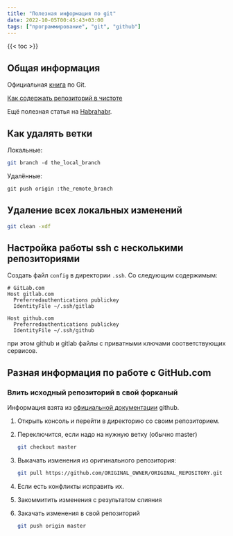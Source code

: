 ```yaml
---
title: "Полезная информация по git"
date: 2022-10-05T00:45:43+03:00
tags: ["программирование", "git", "github"]
---
```


{{< toc >}}

## Общая информация

Официальная [книга](https://git-scm.com/book/ru/v1) по Git.

[Как содержать репозиторий в чистоте](http://railsware.com/blog/2014/08/11/git-housekeeping-tutorial-clean-up-outdated-branches-in-local-and-remote-repositories/)

Ещё полезная статья на [Habrahabr](https://habrahabr.ru/post/336708/).

## Как удалять ветки

Локальные:

```bash
git branch -d the_local_branch
```

Удалённые:

```bash
git push origin :the_remote_branch
```

## Удаление всех локальных изменений

```bash
git clean -xdf
```

## Настройка работы ssh с несколькими репозиториями

Создать файл `config` в директории `.ssh`.
Со следующим содержимым:

```ssh
# GitLab.com
Host gitlab.com
  Preferredauthentications publickey
  IdentityFile ~/.ssh/gitlab

Host github.com
  Preferredauthentications publickey
  IdentityFile ~/.ssh/github
```

при этом github и gitlab файлы с приватными ключами соответствующих сервисов.

## Разная информация по работе с GitHub.com

### Влить исходный репозиторий в свой форканый

Информация взята из [официальной документации](https://help.github.com/articles/merging-an-upstream-repository-into-your-fork) github.

1. Открыть консоль и перейти в директорию со своим репозиторием.
1. Переключится, если надо на нужную ветку (обычно master)

    ```bash
    git checkout master
    ```

1. Выкачать изменения из оригинального репозитория:

    ```bash
    git pull https://github.com/ORIGINAL_OWNER/ORIGINAL_REPOSITORY.git BRANCH_NAME
    ```

1. Если есть конфликты исправить их.
1. Закоммитить изменения с результатом слияния
1. Закачать изменения в свой репозиторий

    ```bash
    git push origin master
    ```
